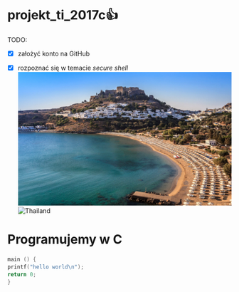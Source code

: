 # projekt_ti_2017c:+1:

TODO:

- [x] założyć konto na GitHub
- [x] rozpoznać się w temacie _secure shell_
![Rodos](Lindos-Greek-Island-of-Rhodes.jpg) 
![Thailand](http://i.huffpost.com/gen/1460673/images/o-THAILAND-facebook.jpg)


# Programujemy w C

```c
main () {
printf("hello world\n");
return 0;
}
```
